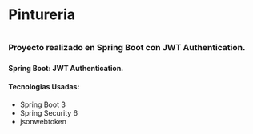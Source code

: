 <h1>Pintureria<h1>

<h3>Proyecto realizado en Spring Boot con JWT Authentication.<h3>

<h4>Spring Boot: JWT Authentication.</h4>

<h4>Tecnologias Usadas:</h4>

<ul>
  <li>Spring Boot 3</li>
   <li>Spring Security 6</li>
   <li>jsonwebtoken</li>
</ul>

